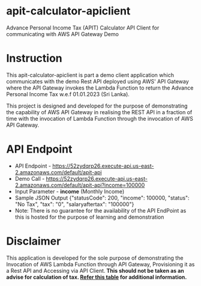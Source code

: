 # apit-calculator-apiclient
Advance Personal Income Tax (APIT) Calculator API Client for communicating with AWS API Gateway Demo


# Instruction
This apit-calculator-apiclient is part a demo client application which communicates with the demo Rest API deployed using AWS' API Gateway where the API Gateway invokes the Lambda Function to return the Advance Personal Income Tax w.e.f 01.01.2023 (Sri Lanka). 

This project is designed and developed for the purpose of demonstrating the capability of AWS API Gateway in realising the REST API in a fraction of time with the invocation of Lambda Function through the invocation of AWS API Gateway.

# API Endpoint
- API Endpoint - https://52zydqrp26.execute-api.us-east-2.amazonaws.com/default/apit-api
- Demo Call - https://52zydqrp26.execute-api.us-east-2.amazonaws.com/default/apit-api?income=100000
- Input Parameter - **income** (Monthly Income)
- Sample JSON Output {"statusCode": 200, "income": 100000, "status": "No Tax", "tax": "0", "salaryaftertax": "100000"}
- Note: There is no guarantee for the availability of the API EndPoint as this is hosted for the purpose of learning and demonstration

# Disclaimer
This application is developed for the sole purpose of demonstrating the Invocation of AWS Lambda Function through API Gateway, Provisioning it as a Rest API and Accessing via API Client.<b class="text-danger"> This should not be taken as an advise for calculation of tax.
						<a href="http://www.ird.gov.lk/en/publications/APIT_Tax_Tables/2022-2023/Table%20%E2%80%93%201/02.APIT_2223_Table_01.pdf" target="blank">Refer this table</a> for additional information.</b>
